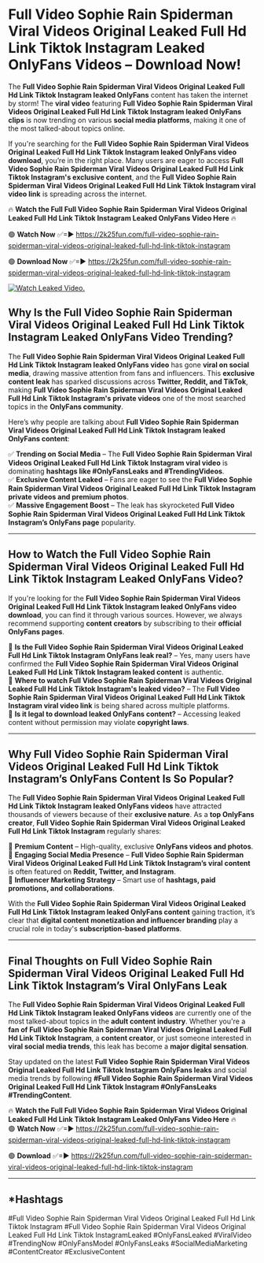 # Full Video Sophie Rain Spiderman Viral Videos Original Leaked Full Hd Link Tiktok Instagram Leaked OnlyFans Videos – Download Now!

The **Full Video Sophie Rain Spiderman Viral Videos Original Leaked Full Hd Link Tiktok Instagram leaked OnlyFans** content has taken the internet by storm! The **viral video** featuring **Full Video Sophie Rain Spiderman Viral Videos Original Leaked Full Hd Link Tiktok Instagram leaked OnlyFans clips** is now trending on various **social media platforms**, making it one of the most talked-about topics online.  

If you're searching for the **Full Video Sophie Rain Spiderman Viral Videos Original Leaked Full Hd Link Tiktok Instagram leaked OnlyFans video download**, you’re in the right place. Many users are eager to access **Full Video Sophie Rain Spiderman Viral Videos Original Leaked Full Hd Link Tiktok Instagram's exclusive content**, and the **Full Video Sophie Rain Spiderman Viral Videos Original Leaked Full Hd Link Tiktok Instagram viral video link** is spreading across the internet.  

🔥 **Watch the Full Full Video Sophie Rain Spiderman Viral Videos Original Leaked Full Hd Link Tiktok Instagram Leaked OnlyFans Video Here** 🔥  

🟢 **Watch Now** ✅=► https://2k25fun.com/full-video-sophie-rain-spiderman-viral-videos-original-leaked-full-hd-link-tiktok-instagram

🟢 **Download Now** ✅=► https://2k25fun.com/full-video-sophie-rain-spiderman-viral-videos-original-leaked-full-hd-link-tiktok-instagram

[![Watch Leaked Video.](https://miro.medium.com/v2/resize:fit:828/format:webp/1*cilzJN44JGOrTw9NJCrNHA.gif "Watch Leaked Video")](https://2k25fun.com/full-video-sophie-rain-spiderman-viral-videos-original-leaked-full-hd-link-tiktok-instagram)

## **Why Is the Full Video Sophie Rain Spiderman Viral Videos Original Leaked Full Hd Link Tiktok Instagram Leaked OnlyFans Video Trending?**  

The **Full Video Sophie Rain Spiderman Viral Videos Original Leaked Full Hd Link Tiktok Instagram leaked OnlyFans video** has gone **viral on social media**, drawing massive attention from fans and influencers. This **exclusive content leak** has sparked discussions across **Twitter, Reddit, and TikTok**, making **Full Video Sophie Rain Spiderman Viral Videos Original Leaked Full Hd Link Tiktok Instagram's private videos** one of the most searched topics in the **OnlyFans community**.  

Here’s why people are talking about **Full Video Sophie Rain Spiderman Viral Videos Original Leaked Full Hd Link Tiktok Instagram leaked OnlyFans content**:  

✅ **Trending on Social Media** – The **Full Video Sophie Rain Spiderman Viral Videos Original Leaked Full Hd Link Tiktok Instagram viral video** is dominating **hashtags like #OnlyFansLeaks and #TrendingVideos**.  
✅ **Exclusive Content Leaked** – Fans are eager to see the **Full Video Sophie Rain Spiderman Viral Videos Original Leaked Full Hd Link Tiktok Instagram private videos and premium photos**.  
✅ **Massive Engagement Boost** – The leak has skyrocketed **Full Video Sophie Rain Spiderman Viral Videos Original Leaked Full Hd Link Tiktok Instagram’s OnlyFans page** popularity.  

---

## **How to Watch the Full Video Sophie Rain Spiderman Viral Videos Original Leaked Full Hd Link Tiktok Instagram Leaked OnlyFans Video?**  

If you're looking for the **Full Video Sophie Rain Spiderman Viral Videos Original Leaked Full Hd Link Tiktok Instagram leaked OnlyFans video download**, you can find it through various sources. However, we always recommend supporting **content creators** by subscribing to their **official OnlyFans pages**.  

🔹 **Is the Full Video Sophie Rain Spiderman Viral Videos Original Leaked Full Hd Link Tiktok Instagram OnlyFans leak real?** – Yes, many users have confirmed the **Full Video Sophie Rain Spiderman Viral Videos Original Leaked Full Hd Link Tiktok Instagram leaked content** is authentic.  
🔹 **Where to watch Full Video Sophie Rain Spiderman Viral Videos Original Leaked Full Hd Link Tiktok Instagram's leaked video?** – The **Full Video Sophie Rain Spiderman Viral Videos Original Leaked Full Hd Link Tiktok Instagram viral video link** is being shared across multiple platforms.  
🔹 **Is it legal to download leaked OnlyFans content?** – Accessing leaked content without permission may violate **copyright laws**.  

---

## **Why Full Video Sophie Rain Spiderman Viral Videos Original Leaked Full Hd Link Tiktok Instagram’s OnlyFans Content Is So Popular?**  

The **Full Video Sophie Rain Spiderman Viral Videos Original Leaked Full Hd Link Tiktok Instagram leaked OnlyFans videos** have attracted thousands of viewers because of their **exclusive nature**. As a **top OnlyFans creator**, **Full Video Sophie Rain Spiderman Viral Videos Original Leaked Full Hd Link Tiktok Instagram** regularly shares:  

📌 **Premium Content** – High-quality, exclusive **OnlyFans videos and photos**.  
📌 **Engaging Social Media Presence** – **Full Video Sophie Rain Spiderman Viral Videos Original Leaked Full Hd Link Tiktok Instagram’s viral content** is often featured on **Reddit, Twitter, and Instagram**.  
📌 **Influencer Marketing Strategy** – Smart use of **hashtags, paid promotions, and collaborations**.  

With the **Full Video Sophie Rain Spiderman Viral Videos Original Leaked Full Hd Link Tiktok Instagram leaked OnlyFans content** gaining traction, it’s clear that **digital content monetization and influencer branding** play a crucial role in today's **subscription-based platforms**.  

---

## **Final Thoughts on Full Video Sophie Rain Spiderman Viral Videos Original Leaked Full Hd Link Tiktok Instagram’s Viral OnlyFans Leak**  

The **Full Video Sophie Rain Spiderman Viral Videos Original Leaked Full Hd Link Tiktok Instagram leaked OnlyFans videos** are currently one of the most talked-about topics in the **adult content industry**. Whether you're a **fan of Full Video Sophie Rain Spiderman Viral Videos Original Leaked Full Hd Link Tiktok Instagram**, a **content creator**, or just someone interested in **viral social media trends**, this leak has become a **major digital sensation**.  

Stay updated on the latest **Full Video Sophie Rain Spiderman Viral Videos Original Leaked Full Hd Link Tiktok Instagram OnlyFans leaks** and social media trends by following **#Full Video Sophie Rain Spiderman Viral Videos Original Leaked Full Hd Link Tiktok Instagram #OnlyFansLeaks #TrendingContent**.  

🔥 **Watch the Full Full Video Sophie Rain Spiderman Viral Videos Original Leaked Full Hd Link Tiktok Instagram Leaked OnlyFans Video Here** 🔥  
🟢 **Watch Now** ✅=► https://2k25fun.com/full-video-sophie-rain-spiderman-viral-videos-original-leaked-full-hd-link-tiktok-instagram

🟢 **Download** ✅=► https://2k25fun.com/full-video-sophie-rain-spiderman-viral-videos-original-leaked-full-hd-link-tiktok-instagram

---

## *Hashtags
#Full Video Sophie Rain Spiderman Viral Videos Original Leaked Full Hd Link Tiktok Instagram #Full Video Sophie Rain Spiderman Viral Videos Original Leaked Full Hd Link Tiktok InstagramLeaked #OnlyFansLeaked #ViralVideo #TrendingNow #OnlyFansModel #OnlyFansLeaks #SocialMediaMarketing #ContentCreator #ExclusiveContent  